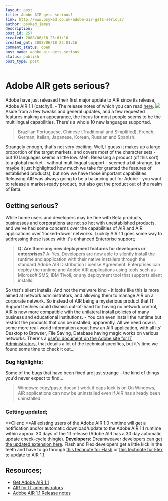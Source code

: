 ```yaml
---
layout: post
title: Adobe AIR gets serious?
link: http://www.psyked.co.uk/adobe-air-gets-serious/
author: psyked_james
description: 
post_id: 257
created: 2008/06/18 23:01:16
created_gmt: 2008/06/18 22:01:16
comment_status: open
post_name: adobe-air-gets-serious
status: publish
post_type: post
---
```


# Adobe AIR gets serious?

Adobe have just released their first major update to AIR since its release, Adobe AIR 1.1 (catchy!). - The release notes of which you can read [here](http://download.macromedia.com/pub/air/documentation/1_1/adobe_air_1-1_faq.pdf). ![](http://uploads.psyked.co.uk/2008/06/air11.jpg) Aside from a few tweaks and general updates, and a few requested features making an appearance, the focus for most people seems to be the multilingual capabilities. There's a whole 10 new languages supported. 

> Brazilian Portuguese, Chinese (Traditional and Simplified), French, German, Italian, Japanese, Korean, Russian and Spanish.

Strangely enough, that's not very exciting. Well, I guess it makes up a large proportion of the target markets, and covers most of the character sets - but 10 languages seems a little low. Meh.  Releasing a product (of this sort) to a global market - without multilingual support - seemed a bit strange, (or maybe it just highlighted how much we take for granted the features of established products), but now we have those important capabilities. Releasing AIR was always going to be a balancing act for Adobe - you want to release a market-ready product, but also get the product out of the realm of Beta. 

## Getting serious?

While home users and developers may be fine with Beta products, businesses and corporations are not so hot with unestablished products, and we've had some concerns over the capabilities of AIR and AIR applications over 'locked-down' networks. Luckily AIR 1.1 goes some way to addressing these issues with it's enhanced Enterprise support; 

> **Q: Are there any new deployment features for developers or enterprises?** A: Yes. Developers are now able to silently install the runtime and application with their native installers through the standard Adobe AIR Distribution License Agreement. Enterprises can deploy the runtime and Adobe AIR applications using tools such as Microsoft SMS, IBM Tivoli, or any deployment tool that supports silent installs.

So that's silent installs. And not the malware kind - it looks like this is more aimed at network administrators, and allowing them to manage AIR on a corporate network. So instead of AIR being a mysterious product that IT Support techies could dismiss out-of-hand for having no network control, AIR is now more compatible with the unilateral install policies of many business and educational institutions. - You can even install the runtime but restrict the products that can be installed, apparently. All we need now is some more real-world information about how an AIR application, with all its' Desktop to Browser, File Saving, Database having magic works on various networks. There's a [useful document on the Adobe site for IT Administrators](http://download.macromedia.com/pub/air/documentation/1_1/air_admin_guide.pdf), that details a lot of the technical specifics, but it's time we found some time to check it out... 

### **Bug highlights;**

Some of the bugs that have been fixed are just strange - the kind of things you'd never expect to find... 

> Windows: copy/paste doesn't work if caps lock is on On Windows, AIR applications can now be uninstalled even if AIR has already been uninstalled.

### **Getting updated;**

**Client: **All existing users of the Adobe AIR 1.0 runtime will get a notification and/or automatic download/update to the Adobe AIR 1.1 runtime within approx. 30 days of the 1.1 release (Adobe AIR has a 30 day automatic update check-cycle thingie). **Developers:** Dreamweaver developers can [get the updated extension here](http://kb.adobe.com/selfservice/viewContent.do?externalId=kb403908&sliceId=1&devcon=f1b). Flash and Flex developers get a little kick in the teeth and have to go through [this technote for Flash](http://kb.adobe.com/selfservice/viewContent.do?externalId=kb403682&sliceId=1) or [this technote for Flex](http://www.adobe.com/devnet/flex/articles/flex_air1.1.html) to update to AIR 1.1. 

## Resources;

  * [Get Adobe AIR 1.1](http://get.adobe.com/air/)
  * [AIR for IT administrators](http://www.adobe.com/go/air1-1faq)
  * [Adobe AIR 1.1 Release notes](http://www.adobe.com/go/air1-1faq)